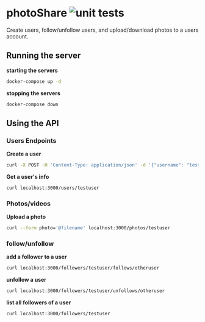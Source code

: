 # photoShare ![unit tests](https://github.com/micarlise/photoShare/actions/workflows/nodejs.yml/badge.svg)

Create users, follow/unfollow users, and upload/download photos to a users
account.

## Running the server

**starting the servers**

```bash
docker-compose up -d
```

**stopping the servers**

```bash
docker-compose down
```

## Using the API

### Users Endpoints

**Create a user**

```bash
curl -X POST -H 'Content-Type: application/json' -d '{"username": "testuser", "email": "test@user.com"}' localhost:3000/users
```

**Get a user's info**

```bash
curl localhost:3000/users/testuser
```

### Photos/videos

**Upload a photo**

```bash
curl --form photo='@filename' localhost:3000/photos/testuser
```

### follow/unfollow 

**add a follower to a user**

```bash
curl localhost:3000/followers/testuser/follows/otheruser
```

**unfollow a user**

```bash
curl localhost:3000/followers/testuser/unfollows/otheruser
```

**list all followers of a user**

```bash
curl localhost:3000/followers/testuser
```
